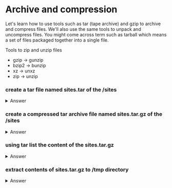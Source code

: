 # Archive and compression

Let's learn how to use tools such as tar (tape archive) and gzip to archive and compress files. We'll also use the same tools to unpack and uncompress files. You might come across term such as tarball which means a set of files packaged together into a single file.

Tools to zip and unzip files

* gzip      -> gunzip
* bzip2     -> bunzip
* xz        -> unxz
* zip       -> unzip


### create a tar file named sites.tar of the /sites


<details><summary>Answer</summary>

```bash
tar cfP sites.tar /sites        #notice the P parameter or --absolute-names to not strip leading slashes from file names when creating archives (you might need to use sudo if you get permission denied.)

```

</details>

### create a compressed tar archive file named sites.tar.gz of the /sites


<details><summary>Answer</summary>

```bash
tar cfPz sites.tar /sites        #the z flag add compression to tar

```

</details>


### using tar list the content of the sites.tar.gz


<details><summary>Answer</summary>

```bash
tar --list -f sites.tar.gz 

tar tf sites.tar.gz             # with tar you can use the dashes or not (t is the same as --list, sorry for the confusion, go ask tar why)

```

</details>


### extract contents of sites.tar.gz to /tmp directory


<details><summary>Answer</summary>

```bash
tar xf sites.tar.gz -C /tmp                 # you can also use --directory instead of -C
```

</details>
